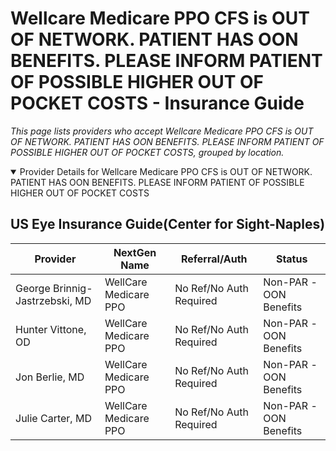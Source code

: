# Wellcare Medicare PPO CFS is OUT OF NETWORK. PATIENT HAS OON BENEFITS. PLEASE INFORM PATIENT OF POSSIBLE HIGHER OUT OF POCKET COSTS - Insurance Guide

*This page lists providers who accept Wellcare Medicare PPO CFS is OUT OF NETWORK. PATIENT HAS OON BENEFITS. PLEASE INFORM PATIENT OF POSSIBLE HIGHER OUT OF POCKET COSTS, grouped by location.*

<details open><summary>Provider Details for Wellcare Medicare PPO CFS is OUT OF NETWORK. PATIENT HAS OON BENEFITS. PLEASE INFORM PATIENT OF POSSIBLE HIGHER OUT OF POCKET COSTS</summary>

## US Eye Insurance Guide(Center for Sight-Naples)

| Provider | NextGen Name | Referral/Auth | Status |
|----------|-------------|--------------|--------|
| George Brinnig-Jastrzebski, MD | WellCare Medicare PPO | No Ref/No Auth Required | Non-PAR -OON Benefits |
| Hunter Vittone, OD | WellCare Medicare PPO | No Ref/No Auth Required | Non-PAR -OON Benefits |
| Jon Berlie, MD | WellCare Medicare PPO | No Ref/No Auth Required | Non-PAR -OON Benefits |
| Julie Carter, MD | WellCare Medicare PPO | No Ref/No Auth Required | Non-PAR -OON Benefits |

</details>

